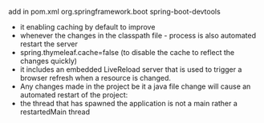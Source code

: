 add in pom.xml
<dependency>
    <groupId>org.springframework.boot</groupId>
    <artifactId>spring-boot-devtools</artifactId>
</dependency>

- it enabling caching by default to improve
- whenever the changes in the classpath file -  process is also automated restart the server
- spring.thymeleaf.cache=false  (to disable the cache to reflect the changes quickly)
- it includes an embedded LiveReload server that is used to trigger a browser refresh when a resource is changed.
- Any changes made in the project be it a java file change will cause an automated restart of the project:
-  the thread that has spawned the application is not a main rather a restartedMain thread

